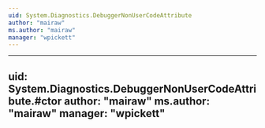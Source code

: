 ```yaml
---
uid: System.Diagnostics.DebuggerNonUserCodeAttribute
author: "mairaw"
ms.author: "mairaw"
manager: "wpickett"
---
```


---
uid: System.Diagnostics.DebuggerNonUserCodeAttribute.#ctor
author: "mairaw"
ms.author: "mairaw"
manager: "wpickett"
---
